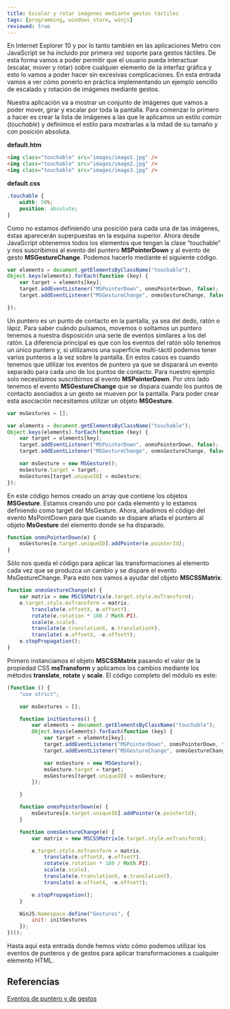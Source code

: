 ```yaml
---
title: Escalar y rotar imágenes mediante gestos táctiles
tags: [programming, windows_store, winjs]
reviewed: true
---
```

En Internet Explorer 10 y por lo tanto también en las aplicaciones Metro con JavaScript se ha incluido por primera vez soporte para gestos táctiles. De esta forma vamos a poder permitir que el usuario pueda interactuar (escalar, mover y rotar) sobre cualquier elemento de la interfaz gráfica y esto lo vamos a poder hacer sin excesivas complicaciones. En esta entrada vamos a ver cómo ponerlo en práctica implementando un ejemplo sencillo de escalado y rotación de imágenes mediante gestos.

Nuestra aplicación va a mostrar un conjunto de imágenes que vamos a poder mover, girar y escalar por toda la pantalla. Para comenzar lo primero a hacer es crear la lista de imágenes a las que le aplicamos un estilo común (*touchable*) y definimos el estilo para mostrarlas a la mitad de su tamaño y con posición absoluta. 

**default.htm** 

```html
<img class="touchable" src="images/image1.jpg" /> 
<img class="touchable" src="images/image2.jpg" /> 
<img class="touchable" src="images/image3.jpg" />
```

**default.css**
```css
.touchable {
    width: 50%;
    position: absolute;
}
```

Como no estamos definiendo una posición para cada una de las imágenes, éstas aparecerán superpuestas en la esquina superior. Ahora desde JavaScript obtenemos todos los elementos que tengan la clase “touchable” y nos suscribimos al evento del puntero **MSPointerDown** y al evento de gesto **MSGestureChange**. Podemos hacerlo mediante el siguiente código.

```js
var elements = document.getElementsByClassName("touchable");
Object.keys(elements).forEach(function (key) {
    var target = elements[key];
    target.addEventListener("MSPointerDown", onmsPointerDown, false);
    target.addEventListener("MSGestureChange", onmsGestureChange, false);

});
```

Un puntero es un punto de contacto en la pantalla, ya sea del dedo, ratón o lápiz. Para saber cuándo pulsamos, movemos o soltamos un puntero tenemos a nuestra disposición una serie de eventos similares a los del ratón. La diferencia principal es que con los eventos del ratón sólo tenemos un único puntero y, si utilizamos una superficie multi-táctil podemos tener varios punteros a la vez sobre la pantalla. En estos casos es cuando tenemos que utilizar los eventos de puntero ya que se disparará un evento separado para cada uno de los puntos de contacto. Para nuestro ejemplo solo necesitamos suscribirnos al evento **MSPointerDown**. Por otro lado tenemos el evento **MSGestureChange** que se dispara cuando los puntos de contacto asociados a un gesto se mueven por la pantalla. Para poder crear esta asociación necesitamos utilizar un objeto **MSGesture**.

```js
var msGestures = [];

var elements = document.getElementsByClassName("touchable");
Object.keys(elements).forEach(function (key) {
    var target = elements[key];
    target.addEventListener("MSPointerDown", onmsPointerDown, false);
    target.addEventListener("MSGestureChange", onmsGestureChange, false);

    var msGesture = new MSGesture();
    msGesture.target = target;
    msGestures[target.uniqueID] = msGesture;
});
```

En este código hemos creado un array que contiene los objetos **MSGesture**. Estamos creando uno por cada elemento y lo estamos definiendo como target del MsGesture. Ahora, añadimos el código del evento MsPointDown para que cuando se dispare añada el puntero al objeto **MsGesture** del elemento donde se ha disparado.

```js
function onmsPointerDown(e) {
    msGestures[e.target.uniqueID].addPointer(e.pointerId);
}
```

Sólo nos queda el código para aplicar las transformaciones al elemento cada vez que se produzca un cambio y se dispare el evento MsGestureChange. Para esto nos vamos a ayudar del objeto **MSCSSMatrix**.

```js
function onmsGestureChange(e) {
    var matrix = new MSCSSMatrix(e.target.style.msTransform); 
    e.target.style.msTransform = matrix.
        translate(e.offsetX, e.offsetY).                             
        rotate(e.rotation * 180 / Math.PI).                          
        scale(e.scale).                                                        
        translate(e.translationX, e.translationY).
        translate(-e.offsetX, -e.offsetY);
    e.stopPropagation();
}
```

Primero instanciamos el objeto **MSCSSMatrix** pasando el valor de la propiedad CSS **msTransform** y aplicamos los cambios mediante los métodos **translate**, **rotate** y **scale**. El código completo del módulo es este:

```js
(function () {
    "use strict";

    var msGestures = [];

    function initGestures() {
        var elements = document.getElementsByClassName("touchable");
        Object.keys(elements).forEach(function (key) {
            var target = elements[key];
            target.addEventListener("MSPointerDown", onmsPointerDown, false);
            target.addEventListener("MSGestureChange", onmsGestureChange, false);

            var msGesture = new MSGesture();
            msGesture.target = target;
            msGestures[target.uniqueID] = msGesture;
        });

    }

    function onmsPointerDown(e) {
        msGestures[e.target.uniqueID].addPointer(e.pointerId);
    }

    function onmsGestureChange(e) {
        var matrix = new MSCSSMatrix(e.target.style.msTransform); 

        e.target.style.msTransform = matrix.
            translate(e.offsetX, e.offsetY).                             
            rotate(e.rotation * 180 / Math.PI).                          
            scale(e.scale).                                                        
            translate(e.translationX, e.translationY).
            translate(-e.offsetX, -e.offsetY);

        e.stopPropagation();
    }

    WinJS.Namespace.define("Gestures", {
        init: initGestures
    });
})();
```

Hasta aquí esta entrada donde hemos visto cómo podemos utilizar los eventos de punteros y de gestos para aplicar transformaciones a cualquier elemento HTML.

Referencias
---

[Eventos de puntero y de gestos](http://msdn.microsoft.com/es-es/library/ie/hh673557(v=vs.85).aspx)  

